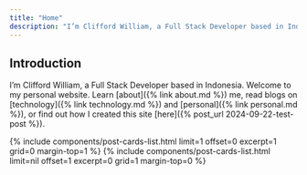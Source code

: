 ```yaml
---
title: "Home"
description: "I’m Clifford William, a Full Stack Developer based in Indonesia. Welcome to my personal website, where technology meets creativity. Discover my latest projects, explore insightful blog posts on technology and personal experiences, and learn more about my journey as a full-stack developer. Dive in and connect with my world!"
---
```


## Introduction

I’m Clifford William, a Full Stack Developer based in Indonesia. Welcome to my personal website. Learn [about]({% link about.md %}) me, read blogs on [technology]({% link technology.md %}) and [personal]({% link personal.md %}), or find out how I created this site [here]({% post_url 2024-09-22-test-post %}).

{% include components/post-cards-list.html limit=1 offset=0 excerpt=1 grid=0 margin-top=1 %}
{% include components/post-cards-list.html limit=nil offset=1 excerpt=0 grid=1 margin-top=0 %}
